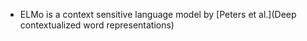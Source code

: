 - ELMo is a context sensitive language model by [Peters et al.](Deep contextualized word representations)
